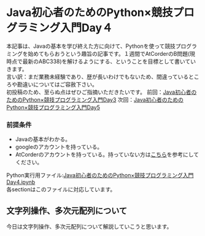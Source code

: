# Java初心者のためのPython×競技プログラミング入門Day４
本記事は、Javaの基本を学び終えた方に向けて、Pythonを使って競技プログラミングを始めてもらおうという趣旨の記事です。１週間でAtCorderのB問題(現時点で最新のABC338)を解けるようにする、ということを目標として書いていきます。  
言い訳：まだ業務未経験であり、歴が長いわけでもないため、間違っているところや勘違いについてはご容赦下さい。  
初投稿のため、至らぬ点はぜひご指摘いただきたいです。
前回：[Java初心者のためのPython×競技プログラミング入門Day3](#)
次回：[Java初心者のためのPython×競技プログラミング入門Day5](#)

### 前提条件
 - Javaの基本がわかる。
 - googleのアカウントを持っている。
 - AtCorderのアカウントを持っている。持っていない方は[こちら](https://info.atcoder.jp/overview/contest/intro)を参考にしてください。

Python実行用ファイル:[Java初心者のためのPython×競技プログラミング入門Day4.ipynb](https://colab.research.google.com/drive/1_WiZ3xOL3oJ9OKkRbdNa5Z43L78uB7T7?usp=sharing)  
各sectionはこのファイルに対応しています。  

## 文字列操作、多次元配列について
今日は文字列操作、多次元配列について解説していこうと思います。